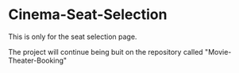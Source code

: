 # Cinema-Seat-Selection

<p>This is only for the seat selection page.<p/>
<p>The project will continue being buit on the repository called "Movie-Theater-Booking"<p/>
